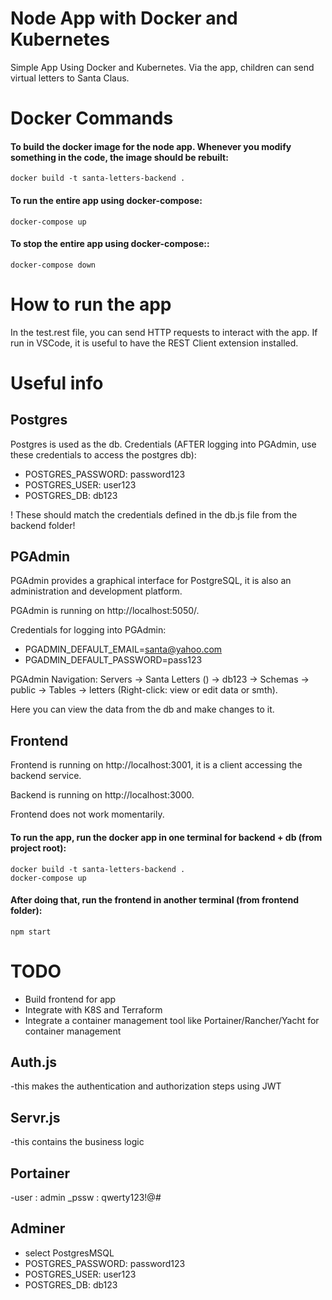 # Node App with Docker and Kubernetes
Simple App Using Docker and Kubernetes. Via the app, children can send virtual letters to Santa Claus.

# Docker Commands

#### To build the docker image for the node app. Whenever you modify something in the code, the image should be rebuilt:
    docker build -t santa-letters-backend .

#### To run the entire app using docker-compose:
    docker-compose up

#### To stop the entire app using docker-compose::
    docker-compose down

# How to run the app
In the test.rest file, you can send HTTP requests to interact with the app.
If run in VSCode, it is useful to have the REST Client extension installed.

# Useful info

## Postgres

Postgres is used as the db.
Credentials (AFTER logging into PGAdmin, use these credentials to access the postgres db):
- POSTGRES_PASSWORD: password123
- POSTGRES_USER: user123
- POSTGRES_DB: db123

! These should match the credentials defined in the db.js file from the backend folder!

## PGAdmin

PGAdmin provides a graphical interface for PostgreSQL, it is also an administration and development platform.

PGAdmin is running on http://localhost:5050/.

Credentials for logging into PGAdmin:
- PGADMIN_DEFAULT_EMAIL=santa@yahoo.com
- PGADMIN_DEFAULT_PASSWORD=pass123

PGAdmin Navigation: Servers -> Santa Letters (<your-db-name-when-connecting>) -> db123 -> Schemas -> public -> Tables -> letters (Right-click: view or edit data or smth).

Here you can view the data from the db and make changes to it.

## Frontend
Frontend is running on http://localhost:3001, it is a client accessing the backend service.

Backend is running on http://localhost:3000.

Frontend does not work momentarily.

#### To run the app, run the docker app in one terminal for backend + db (from project root):
    docker build -t santa-letters-backend .
    docker-compose up
#### After doing that, run the frontend in another terminal (from frontend folder):
    npm start

# TODO

- Build frontend for app
- Integrate with K8S and Terraform
- Integrate a container management tool like Portainer/Rancher/Yacht for container management


## Auth.js 
-this makes the authentication and authorization steps using JWT

## Servr.js
-this contains the business logic

## Portainer 
-user : admin
_pssw : qwerty123!@#

## Adminer
- select PostgresMSQL
- POSTGRES_PASSWORD: password123
- POSTGRES_USER: user123
- POSTGRES_DB: db123
